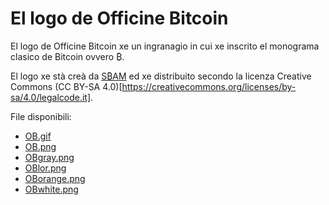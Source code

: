 # El logo de Officine Bitcoin

El logo de Officine Bitcoin xe un ingranagio in cui xe inscrito el monograma clasico de Bitcoin ovvero ₿.

El logo xe stà creà da [S₿AM](https://t.me/sbbbam) ed xe distribuito secondo la licenza Creative Commons (CC BY-SA 4.0)[https://creativecommons.org/licenses/by-sa/4.0/legalcode.it].

File disponibili:

- [OB.gif](./OB.gif)
- [OB.png](./OB.png)
- [OBgray.png](./OBgray.png)
- [OBlor.png](./OBlor.png)
- [OBorange.png](./OBorange.png)
- [OBwhite.png](./OBwhite.png) 